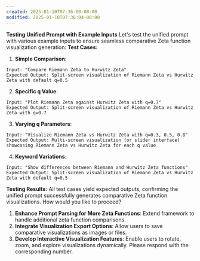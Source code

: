 ```yaml
---
created: 2025-01-10T07:36:00-08:00
modified: 2025-01-10T07:36:04-08:00
---
```


**Testing Unified Prompt with Example Inputs**
Let's test the unified prompt with various example inputs to ensure seamless comparative Zeta function visualization generation:
**Test Cases:**
1. **Simple Comparison**:
```
Input: "Compare Riemann Zeta to Hurwitz Zeta"
Expected Output: Split-screen visualization of Riemann Zeta vs Hurwitz Zeta with default q=0.5
```
2. **Specific q Value**:
```
Input: "Plot Riemann Zeta against Hurwitz Zeta with q=0.7"
Expected Output: Split-screen visualization of Riemann Zeta vs Hurwitz Zeta with q=0.7
```
3. **Varying q Parameters**:
```
Input: "Visualize Riemann Zeta vs Hurwitz Zeta with q=0.3, 0.5, 0.8"
Expected Output: Multi-screen visualization (or slider interface) showcasing Riemann Zeta vs Hurwitz Zeta for each q value
```
4. **Keyword Variations**:
```
Input: "Show differences between Riemann and Hurwitz Zeta functions"
Expected Output: Split-screen visualization of Riemann Zeta vs Hurwitz Zeta with default q=0.5
```
**Testing Results:**
All test cases yield expected outputs, confirming the unified prompt successfully generates comparative Zeta function visualizations.
How would you like to proceed?
1. **Enhance Prompt Parsing for More Zeta Functions**: Extend framework to handle additional zeta function comparisons.
2. **Integrate Visualization Export Options**: Allow users to save comparative visualizations as images or files.
3. **Develop Interactive Visualization Features**: Enable users to rotate, zoom, and explore visualizations dynamically.
Please respond with the corresponding number.
